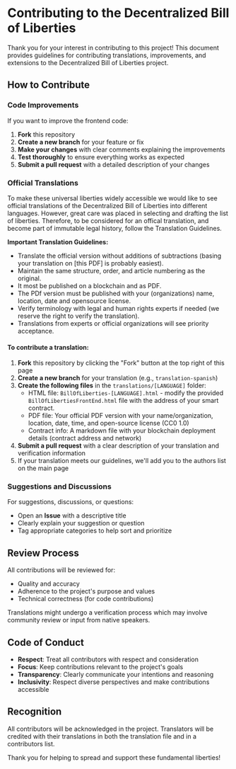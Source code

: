 # Contributing to the Decentralized Bill of Liberties

Thank you for your interest in contributing to this project! This document provides guidelines for contributing translations, improvements, and extensions to the Decentralized Bill of Liberties project.

## How to Contribute

### Code Improvements

If you want to improve the frontend code:

1. **Fork** this repository
2. **Create a new branch** for your feature or fix
3. **Make your changes** with clear comments explaining the improvements
4. **Test thoroughly** to ensure everything works as expected
5. **Submit a pull request** with a detailed description of your changes

### Official Translations

To make these universal liberties widely accessible we would like to see official translations of the Decentralized Bill of Liberties into different languages. However, great care was placed in selecting and drafting the list of liberties. Therefore, to be considered for an offical translation, and become part of immutable legal history, follow the Translation Guidelines.

**Important Translation Guidelines:**
- Translate the official version without additions of subtractions (basing your translation on [this PDF] is probably easiest).
- Maintain the same structure, order, and article numbering as the original.
- It most be published on a blockchain and as PDF.
- The PDf version must be published with your (organizations) name, location, date and opensource license.
- Verify terminology with legal and human rights experts if needed (we reserve the right to verify the translation).
- Translations from experts or official organizations will see priority acceptance.

#### To contribute a translation:

1. **Fork** this repository by clicking the "Fork" button at the top right of this page
2. **Create a new branch** for your translation (e.g., `translation-spanish`)
3. **Create the following files** in the `translations/[LANGUAGE]` folder:
   - HTML file: `BillOfLiberties-[LANGUAGE].html` - modify the provided `BillOfLibertiesFrontEnd.html` file with the address of your smart contract.
   - PDF file: Your official PDF version with your name/organization, location, date, time, and open-source license (CC0 1.0)
   - Contract info: A markdown file with your blockchain deployment details (contract address and network)
4. **Submit a pull request** with a clear description of your translation and verification information
5. If your translation meets our guidelines, we'll add you to the authors list on the main page

### Suggestions and Discussions

For suggestions, discussions, or questions:
- Open an **Issue** with a descriptive title
- Clearly explain your suggestion or question
- Tag appropriate categories to help sort and prioritize

## Review Process

All contributions will be reviewed for:
- Quality and accuracy
- Adherence to the project's purpose and values
- Technical correctness (for code contributions)

Translations might undergo a verification process which may involve community review or input from native speakers.

## Code of Conduct

- **Respect**: Treat all contributors with respect and consideration
- **Focus**: Keep contributions relevant to the project's goals
- **Transparency**: Clearly communicate your intentions and reasoning
- **Inclusivity**: Respect diverse perspectives and make contributions accessible

## Recognition

All contributors will be acknowledged in the project. Translators will be credited with their translations in both the translation file and in a contributors list.

Thank you for helping to spread and support these fundamental liberties!

